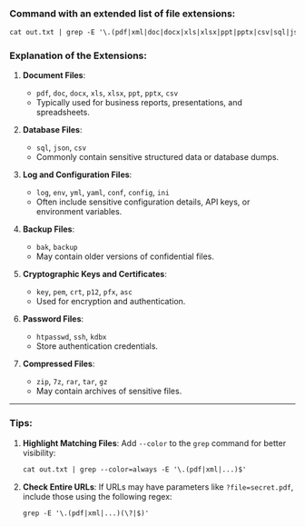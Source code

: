 ### Command with an extended list of file extensions:

```txt
cat out.txt | grep -E '\.(pdf|xml|doc|docx|xls|xlsx|ppt|pptx|csv|sql|json|log|env|yml|yaml|conf|config|ini|bak|backup|key|pem|crt|p12|pfx|asc|htpasswd|ssh|kdbx|zip|7z|rar|tar|gz)$'
```

### Explanation of the Extensions:
1. **Document Files**:
   - `pdf`, `doc`, `docx`, `xls`, `xlsx`, `ppt`, `pptx`, `csv`
   - Typically used for business reports, presentations, and spreadsheets.

2. **Database Files**:
   - `sql`, `json`, `csv`
   - Commonly contain sensitive structured data or database dumps.

3. **Log and Configuration Files**:
   - `log`, `env`, `yml`, `yaml`, `conf`, `config`, `ini`
   - Often include sensitive configuration details, API keys, or environment variables.

4. **Backup Files**:
   - `bak`, `backup`
   - May contain older versions of confidential files.

5. **Cryptographic Keys and Certificates**:
   - `key`, `pem`, `crt`, `p12`, `pfx`, `asc`
   - Used for encryption and authentication.

6. **Password Files**:
   - `htpasswd`, `ssh`, `kdbx`
   - Store authentication credentials.

7. **Compressed Files**:
   - `zip`, `7z`, `rar`, `tar`, `gz`
   - May contain archives of sensitive files.

---

### Tips:
1. **Highlight Matching Files**: Add `--color` to the `grep` command for better visibility:
   ```txt
   cat out.txt | grep --color=always -E '\.(pdf|xml|...)$'
   ```

2. **Check Entire URLs**: If URLs may have parameters like `?file=secret.pdf`, include those using the following regex:
   ```txt
   grep -E '\.(pdf|xml|...)(\?|$)'
   ```
